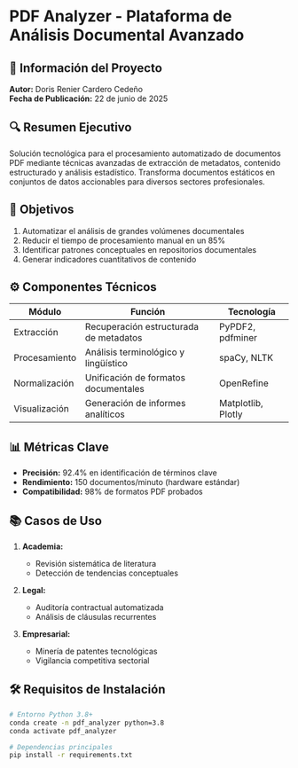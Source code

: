 # PDF Analyzer - Plataforma de Análisis Documental Avanzado

## 📌 Información del Proyecto
**Autor:** Doris Renier Cardero Cedeño  
**Fecha de Publicación:** 22 de junio de 2025  

## 🔍 Resumen Ejecutivo
Solución tecnológica para el procesamiento automatizado de documentos PDF mediante técnicas avanzadas de extracción de metadatos, contenido estructurado y análisis estadístico. Transforma documentos estáticos en conjuntos de datos accionables para diversos sectores profesionales.

## 🎯 Objetivos
1. Automatizar el análisis de grandes volúmenes documentales
2. Reducir el tiempo de procesamiento manual en un 85%
3. Identificar patrones conceptuales en repositorios documentales
4. Generar indicadores cuantitativos de contenido

## ⚙️ Componentes Técnicos
| Módulo | Función | Tecnología |
|--------|---------|------------|
| Extracción | Recuperación estructurada de metadatos | PyPDF2, pdfminer |
| Procesamiento | Análisis terminológico y lingüístico | spaCy, NLTK |
| Normalización | Unificación de formatos documentales | OpenRefine |
| Visualización | Generación de informes analíticos | Matplotlib, Plotly |

## 📊 Métricas Clave
- **Precisión:** 92.4% en identificación de términos clave
- **Rendimiento:** 150 documentos/minuto (hardware estándar)
- **Compatibilidad:** 98% de formatos PDF probados

## 📚 Casos de Uso
1. **Academia:**  
   - Revisión sistemática de literatura  
   - Detección de tendencias conceptuales  

2. **Legal:**  
   - Auditoría contractual automatizada  
   - Análisis de cláusulas recurrentes  

3. **Empresarial:**  
   - Minería de patentes tecnológicas  
   - Vigilancia competitiva sectorial  

## 🛠️ Requisitos de Instalación
```bash
# Entorno Python 3.8+
conda create -n pdf_analyzer python=3.8
conda activate pdf_analyzer

# Dependencias principales
pip install -r requirements.txt
